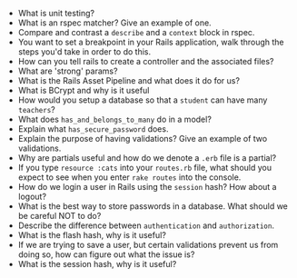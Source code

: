 * What is unit testing?
* What is an rspec matcher? Give an example of one.
* Compare and contrast a `describe` and a `context` block in rspec.
* You want to set a breakpoint in your Rails application, walk through the steps you'd take in order to do this.
* How can you tell rails to create a controller and the associated files?
* What are 'strong' params?
* What is the Rails Asset Pipeline and what does it do for us?
* What is BCrypt and why is it useful
* How would you setup a database so that a `student` can have many `teachers`?
* What does ``has_and_belongs_to_many`` do in a model?
* Explain what `has_secure_password` does.
* Explain the purpose of having validations? Give an example of two validations.
* Why are partials useful and how do we denote a `.erb` file is a partial?
* If you type `resource :cats` into your `routes.rb` file, what should you expect to see when you enter `rake routes` into the console.
* How do we login a user in Rails using the `session` hash? How about a logout?
* What is the best way to store passwords in a database. What should we be careful NOT to do?
* Describe the difference between `authentication` and `authorization`.
* What is the flash hash, why is it useful?
* If we are trying to save a user, but certain validations prevent us from doing so, how can figure out what the issue is?
* What is the session hash, why is it useful?
